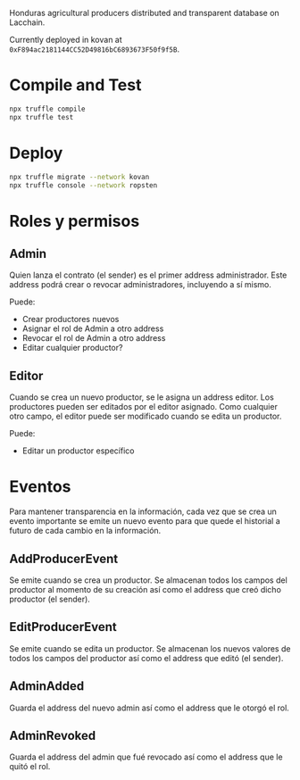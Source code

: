 Honduras agricultural producers distributed and transparent database on Lacchain.

Currently deployed in kovan at `0xF894ac2181144CC52D49816bC6893673F50f9f5B`.

# Compile and Test

```bash
npx truffle compile
npx truffle test
```

# Deploy

```bash
npx truffle migrate --network kovan
npx truffle console --network ropsten
```

# Roles y permisos

## Admin

Quien lanza el contrato (el sender) es el primer address administrador. Este address podrá crear o revocar administradores, incluyendo a sí mismo.

Puede:

* Crear productores nuevos
* Asignar el rol de Admin a otro address
* Revocar el rol de Admin a otro address
* Editar cualquier productor?

## Editor

Cuando se crea un nuevo productor, se le asigna un address editor. Los productores pueden ser editados por el editor asignado. Como cualquier otro campo, el editor puede ser modificado cuando se edita un productor.

Puede:

* Editar un productor específico

# Eventos

Para mantener transparencia en la información, cada vez que se crea un evento importante se emite un nuevo evento para que quede el historial a futuro de cada cambio en la información.

## AddProducerEvent

Se emite cuando se crea un productor. Se almacenan todos los campos del productor al momento de su creación así como el address que creó dicho productor (el sender).

## EditProducerEvent

Se emite cuando se edita un productor. Se almacenan los nuevos valores de todos los campos del productor así como el address que editó (el sender).

## AdminAdded

Guarda el address del nuevo admin así como el address que le otorgó el rol.

## AdminRevoked

Guarda el address del admin que fué revocado así como el address que le quitó el rol.